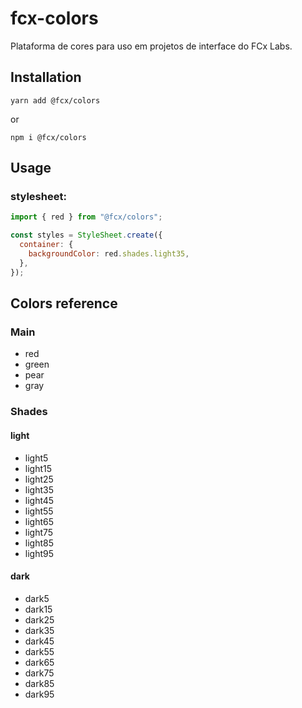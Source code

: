 # fcx-colors

Plataforma de cores para uso em projetos de interface do FCx Labs.

## Installation

`yarn add @fcx/colors`

or

`npm i @fcx/colors`

## Usage

### stylesheet:

```js
import { red } from "@fcx/colors";

const styles = StyleSheet.create({
  container: {
    backgroundColor: red.shades.light35,
  },
});
```

## Colors reference

### Main

- red
- green
- pear
- gray

### Shades

#### light

- light5
- light15
- light25
- light35
- light45
- light55
- light65
- light75
- light85
- light95

#### dark

- dark5
- dark15
- dark25
- dark35
- dark45
- dark55
- dark65
- dark75
- dark85
- dark95
